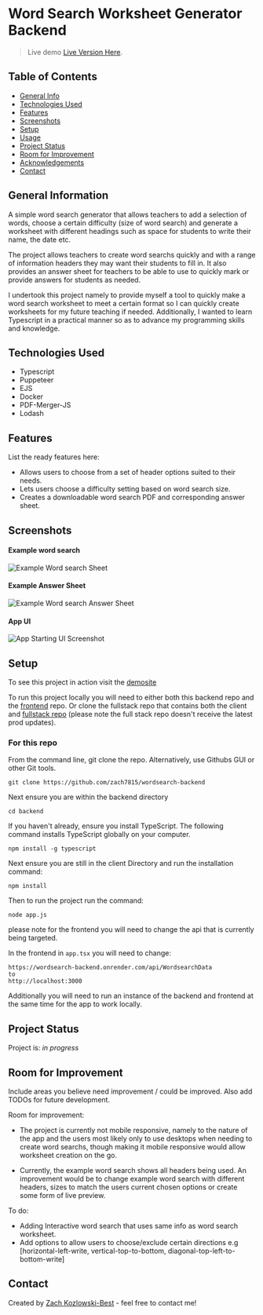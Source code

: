 # Word Search Worksheet Generator Backend


> Live demo [Live Version Here](https://wordsearch-frontend.onrender.com/). <!-- If you have the project hosted somewhere, include the link here. -->

## Table of Contents
* [General Info](#general-information)
* [Technologies Used](#technologies-used)
* [Features](#features)
* [Screenshots](#screenshots)
* [Setup](#setup)
* [Usage](#usage)
* [Project Status](#project-status)
* [Room for Improvement](#room-for-improvement)
* [Acknowledgements](#acknowledgements)
* [Contact](#contact)
<!-- * [License](#license) -->


## General Information
A simple word search generator that allows teachers to add a selection of words, choose a certain difficulty (size of word search) and generate a worksheet with different headings such as space for students to write their name, the date etc.

The project allows teachers to create word searchs quickly and with a range of information headers they may want their students to fill in. It also provides an answer sheet for teachers to be able to use to quickly mark or provide answers for students as needed.

I undertook this project namely to provide myself a tool to quickly make a word search worksheet to meet a certain format so I can quickly create worksheets for my future teaching if needed. Additionally, I wanted to learn Typescript in a practical manner so as to advance my programming skills and knowledge.



## Technologies Used
- Typescript
- Puppeteer
- EJS
- Docker
- PDF-Merger-JS
- Lodash


## Features
List the ready features here:
- Allows users to choose from a set of header options suited to their needs.
- Lets users choose a difficulty setting based on word search size.
-  Creates a downloadable word search PDF and corresponding answer sheet.


## Screenshots

#### Example word search
![Example Word search Sheet](client/public/Example-Wordsearch.jpg)
#### Example Answer Sheet
![Example Word search Answer Sheet](client/public/Example-Answers.jpg)
#### App UI
![App Starting UI Screenshot](client/public/Wordsearch-Gen-App-Screenshot.png)




## Setup
To see this project in action visit the [demosite](https://wordsearch-frontend.onrender.com/)

To run this project locally you will need to either both this backend repo and the [frontend](https://github.com/zach7815/wordsearch-frontend?tab=readme-ov-file) repo. Or clone the fullstack repo that contains both the client and  [fullstack repo](https://github.com/zach7815/wordSearchGenerator/) (please note the full stack repo doesn't receive the latest prod updates).

### For this repo

 From the command line, git clone the repo. Alternatively, use Githubs GUI or other Git tools.

```
git clone https://github.com/zach7815/wordsearch-backend
```

Next ensure you are within the backend directory

```
cd backend
```

If you haven't already, ensure you install TypeScript. The following command installs TypeScript globally on your computer.

```
npm install -g typescript
```

Next ensure you are still in the client Directory and run the installation command:

```
npm install
```

Then to run the project run the command:
```
node app.js
```

please note for the frontend you will need to change the api that is currently being targeted.

In the frontend  in `app.tsx` you will need to change:

```
https://wordsearch-backend.onrender.com/api/WordsearchData
to
http://localhost:3000
```
Additionally you will need to run an instance of the backend and frontend at the same time for the app to work locally. 



## Project Status
Project is: _in progress_



## Room for Improvement
Include areas you believe need improvement / could be improved. Also add TODOs for future development.

Room for improvement:
- The project is currently not mobile responsive, namely to the nature of the app and the users most likely only to use desktops when needing to create word searchs, though making it mobile responsive would allow worksheet creation on the go.

- Currently, the example word search shows all headers being used. An improvement would be to change example word search with different headers, sizes to match the users current chosen options or create some form of live preview.

To do:
- Adding Interactive word search that uses same info as word search worksheet.
- Add options to allow users to choose/exclude certain directions e.g [horizontal-left-write, vertical-top-to-bottom, diagonal-top-left-to-bottom-write]





## Contact
Created by [Zach Kozlowski-Best](https://zachkb.dev/) - feel free to contact me!


<!-- Optional -->
<!-- ## License -->
<!-- This project is open source and available under the [... License](). -->

<!-- You don't have to include all sections - just the one's relevant to your project -->

